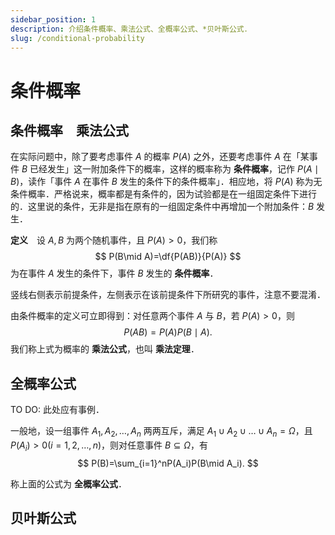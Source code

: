 ```yaml
---
sidebar_position: 1
description: 介绍条件概率、乘法公式、全概率公式、*贝叶斯公式．
slug: /conditional-probability
---
```


# 条件概率

## 条件概率　乘法公式

在实际问题中，除了要考虑事件 $A$ 的概率 $P(A)$ 之外，还要考虑事件 $A$ 在「某事件 $B$ 已经发生」这一附加条件下的概率，这样的概率称为 **条件概率**，记作 $P(A\mid B)$，读作「事件 $A$ 在事件 $B$ 发生的条件下的条件概率」．相应地，将 $P(A)$ 称为无条件概率．严格说来，概率都是有条件的，因为试验都是在一组固定条件下进行的．这里说的条件，无非是指在原有的一组固定条件中再增加一个附加条件：$B$ 发生．

**定义**　设 $A,B$ 为两个随机事件，且 $P(A)>0$，我们称
$$
P(B\mid A)=\df{P(AB)}{P(A)}
$$
为在事件 $A$ 发生的条件下，事件 $B$ 发生的 **条件概率**．

竖线右侧表示前提条件，左侧表示在该前提条件下所研究的事件，注意不要混淆．

由条件概率的定义可立即得到：对任意两个事件 $A$ 与 $B$，若 $P(A)>0$，则
$$
P(AB)=P(A)P(B\mid A).
$$
我们称上式为概率的 **乘法公式**，也叫 **乘法定理**．

## 全概率公式

TO DO: 此处应有事例．

一般地，设一组事件 $A_1,A_2,\dots,A_n$ 两两互斥，满足 $A_1\cup A_2\cup\dots\cup A_n=\mathit\Omega$，且 $P(A_i)>0(i=1,2,\dots,n)$，则对任意事件 $B\subseteq\mathit\Omega$，有
$$
P(B)=\sum_{i=1}^nP(A_i)P(B\mid A_i).
$$

称上面的公式为 **全概率公式**．

## 贝叶斯公式

